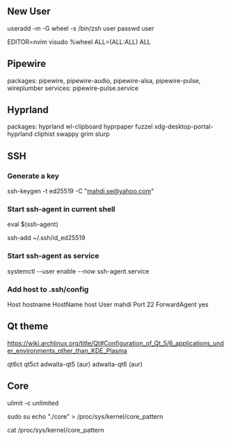 ## New User

useradd -m -G wheel -s /bin/zsh user
passwd user

EDITOR=nvim visudo
%wheel ALL=(ALL:ALL) ALL

## Pipewire

packages: pipewire, pipewire-audio, pipewire-alsa, pipewire-pulse, wireplumber
services: pipewire-pulse.service


## Hyprland

packages: hyprland wl-clipboard hyprpaper fuzzel xdg-desktop-portal-hyprland cliphist swappy grim slurp

## SSH

### Generate a key

ssh-keygen -t ed25519 -C "mahdi.se@yahoo.com"

### Start ssh-agent in current shell

eval $(ssh-agent)

ssh-add ~/.ssh/id_ed25519

### Start ssh-agent as service

systemctl --user enable --now ssh-agent.service

### Add host to .ssh/config

Host hostname
    HostName host
    User mahdi
    Port 22
    ForwardAgent yes

## Qt theme

https://wiki.archlinux.org/title/Qt#Configuration_of_Qt_5/6_applications_under_environments_other_than_KDE_Plasma

qt6ct
qt5ct
adwaita-qt5 (aur)
adwaita-qt6 (aur)

## Core

ulimit -c unlimited

sudo su
echo "./core" > /proc/sys/kernel/core_pattern

cat /proc/sys/kernel/core_pattern
